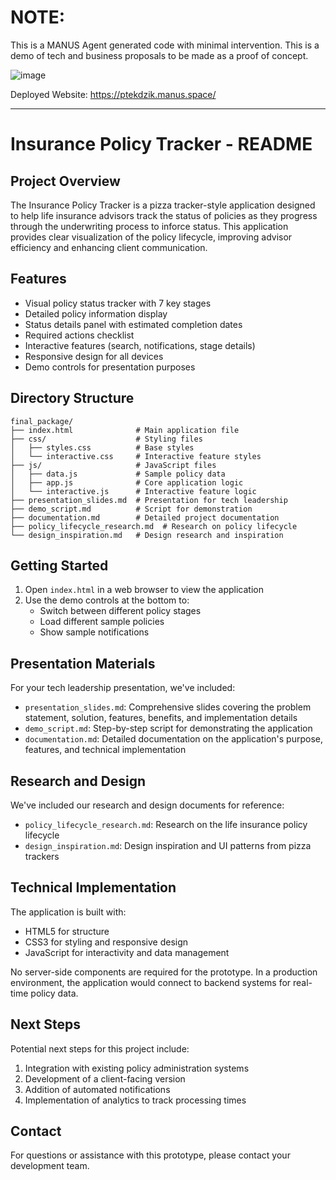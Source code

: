 # NOTE:
This is a MANUS Agent generated code with minimal intervention.
This is a demo of tech and business proposals to be made as a proof of concept.

![image](https://github.com/user-attachments/assets/f88b77e8-6e95-450d-8afb-7fbdb31b7d49)

Deployed Website:
https://ptekdzik.manus.space/

-----------------------------------------------------------------------------------------------------------------------------------------------------------

# Insurance Policy Tracker - README

## Project Overview

The Insurance Policy Tracker is a pizza tracker-style application designed to help life insurance advisors track the status of policies as they progress through the underwriting process to inforce status. This application provides clear visualization of the policy lifecycle, improving advisor efficiency and enhancing client communication.

## Features

- Visual policy status tracker with 7 key stages
- Detailed policy information display
- Status details panel with estimated completion dates
- Required actions checklist
- Interactive features (search, notifications, stage details)
- Responsive design for all devices
- Demo controls for presentation purposes

## Directory Structure

```
final_package/
├── index.html              # Main application file
├── css/                    # Styling files
│   ├── styles.css          # Base styles
│   └── interactive.css     # Interactive feature styles
├── js/                     # JavaScript files
│   ├── data.js             # Sample policy data
│   ├── app.js              # Core application logic
│   └── interactive.js      # Interactive feature logic
├── presentation_slides.md  # Presentation for tech leadership
├── demo_script.md          # Script for demonstration
├── documentation.md        # Detailed project documentation
├── policy_lifecycle_research.md  # Research on policy lifecycle
└── design_inspiration.md   # Design research and inspiration
```

## Getting Started

1. Open `index.html` in a web browser to view the application
2. Use the demo controls at the bottom to:
   - Switch between different policy stages
   - Load different sample policies
   - Show sample notifications

## Presentation Materials

For your tech leadership presentation, we've included:

- `presentation_slides.md`: Comprehensive slides covering the problem statement, solution, features, benefits, and implementation details
- `demo_script.md`: Step-by-step script for demonstrating the application
- `documentation.md`: Detailed documentation on the application's purpose, features, and technical implementation

## Research and Design

We've included our research and design documents for reference:

- `policy_lifecycle_research.md`: Research on the life insurance policy lifecycle
- `design_inspiration.md`: Design inspiration and UI patterns from pizza trackers

## Technical Implementation

The application is built with:

- HTML5 for structure
- CSS3 for styling and responsive design
- JavaScript for interactivity and data management

No server-side components are required for the prototype. In a production environment, the application would connect to backend systems for real-time policy data.

## Next Steps

Potential next steps for this project include:

1. Integration with existing policy administration systems
2. Development of a client-facing version
3. Addition of automated notifications
4. Implementation of analytics to track processing times

## Contact

For questions or assistance with this prototype, please contact your development team.

